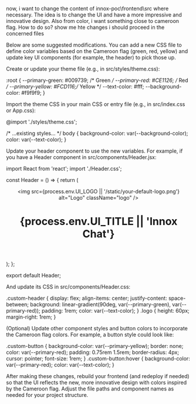 now, i want to change the content of innox-poc\frontend\src where necessary. The idea is to change the UI and have a more impressive and innovative design. Also from color, i want something close to cameroon flag. How to do so? show me hte changes i should proceed in the concerned files

Below are some suggested modifications. You can add a new CSS file to define color variables based on the Cameroon flag (green, red, yellow) and update key UI components (for example, the header) to pick those up.

Create or update your theme file (e.g., in src/styles/theme.css):

:root {
    --primary-green: #009739; /* Green */
    --primary-red: #CE1126;   /* Red */
    --primary-yellow: #FCD116;/* Yellow */
    --text-color: #fff;
    --background-color: #f9f9f9;
}

Import the theme CSS in your main CSS or entry file (e.g., in src/index.css or App.css):

@import './styles/theme.css';

/* ...existing styles... */
body {
    background-color: var(--background-color);
    color: var(--text-color);
}

Update your header component to use the new variables. For example, if you have a Header component in src/components/Header.jsx:

import React from 'react';
import './Header.css';

const Header = () => {
  return (
    <header className="custom-header">
      <img 
        src={process.env.UI_LOGO || '/static/your-default-logo.png'} 
        alt="Logo" 
        className="logo" 
      />
      <h1>{process.env.UI_TITLE || 'Innox Chat'}</h1>
    </header>
  );
};

export default Header;

And update its CSS in src/components/Header.css:

.custom-header {
  display: flex;
  align-items: center;
  justify-content: space-between;
  background: linear-gradient(90deg, var(--primary-green), var(--primary-red));
  padding: 1rem;
  color: var(--text-color);
}
.logo {
  height: 60px;
  margin-right: 1rem;
}

(Optional) Update other component styles and button colors to incorporate the Cameroon flag colors. For example, a button style could look like:

.custom-button {
  background-color: var(--primary-yellow);
  border: none;
  color: var(--primary-red);
  padding: 0.75rem 1.5rem;
  border-radius: 4px;
  cursor: pointer;
  font-size: 1rem;
}
.custom-button:hover {
  background-color: var(--primary-red);
  color: var(--text-color);
}

After making these changes, rebuild your frontend (and redeploy if needed) so that the UI reflects the new, more innovative design with colors inspired by the Cameroon flag. Adjust the file paths and component names as needed for your project structure.